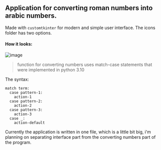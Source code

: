 ## Application for converting roman numbers into arabic numbers.  

Made with `customtkinter` for modern and simple user interface. 
The icons folder has two options.

#### How it looks:  

![image](https://github.com/user-attachments/assets/65171401-e1e7-4e61-accc-75930ce9a4d8)


> function for converting numbers uses match-case statements that were implemented in python 3.10  

The syntax:
```
match term:  
  case pattern-1:  
    action-1  
  case pattern-2:  
    action-2
  case pattern-3:
    action-3
  case _:  
    action-default
```

Currently the application is written in one file, which is a little bit big, i'm planning on separating interface part from the converting numbers part of the program.
